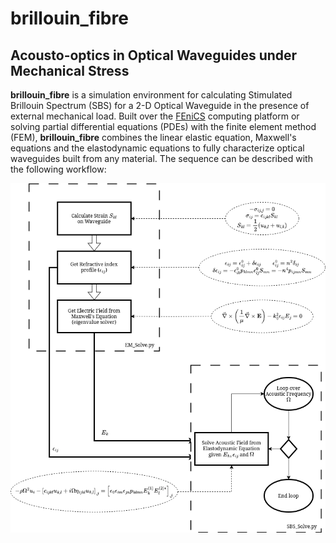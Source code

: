 # brillouin_fibre

## Acousto-optics in Optical Waveguides under Mechanical Stress

**brillouin_fibre** is a simulation environment for calculating Stimulated Brillouin Spectrum (SBS) for a 2-D Optical Waveguide in the presence of external mechanical load. Built over the [FEniCS](https://fenicsproject.org/) computing platform or solving partial differential equations (PDEs) with the finite element method (FEM), **brillouin_fibre** combines the linear elastic equation, Maxwell's equations and the elastodynamic equations to fully characterize optical waveguides built from any material. The sequence can be described with the following workflow:

![Acousto-optics in Optical Waveguides under Mechanical Stress](images/SBS_WorkFlow.png)
